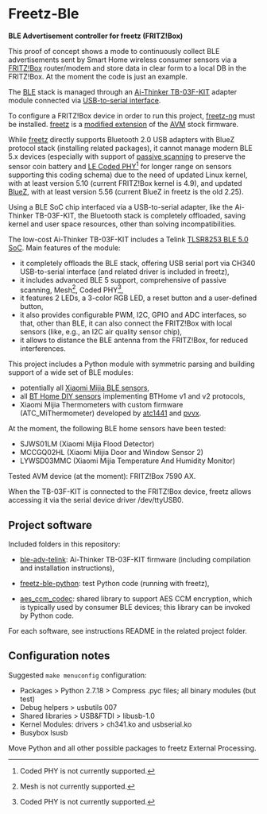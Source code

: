 # Freetz-Ble
__BLE Advertisement controller for freetz (FRITZ!Box)__

This proof of concept shows a mode to continuously collect BLE advertisements sent by Smart Home wireless consumer sensors via a [FRITZ!Box](https://avm.de/) router/modem and store data in clear form to a local DB in the FRITZ!Box. At the moment the code is just an example.

The [BLE](https://wikipedia.org/wiki/Bluetooth_Low_Energy) stack is managed through an [Ai-Thinker TB-03F-KIT](https://docs.ai-thinker.com/_media/tb-03f-kit_specification_en.pdf) adapter module connected via [USB-to-serial interface](https://en.wikipedia.org/wiki/USB-to-serial_adapter).

To configure a FRITZ!Box device in order to run this project, [freetz-ng](https://github.com/Freetz-NG/freetz-ng/) must be installed. [freetz](https://freetz.github.io/wiki/) is a [modified extension](https://de.wikipedia.org/wiki/Fritz!Box#Freetz) of the [AVM](https://en.wikipedia.org/wiki/AVM_GmbH) stock firmware.

While [freetz](https://freetz-ng.github.io/) directly supports Bluetooth 2.0 USB adapters with BlueZ protocol stack (installing related packages), it cannot manage modern BLE 5.x devices (especially with support of [passive scanning](https://www.bluetooth.com/blog/advertising-works-part-1/) to preserve the sensor coin battery and [LE Coded PHY](https://www.bluetooth.com/learn-about-bluetooth/feature-enhancements)[^1] for longer range on sensors supporting this coding schema) due to the need of updated Linux kernel, with at least version 5.10 (current FRITZ!Box kernel is 4.9), and updated [BlueZ](https://www.bluez.org/), with at least version 5.56 (current BlueZ in freetz is the old 2.25).

Using a BLE SoC chip interfaced via a USB-to-serial adapter, like the Ai-Thinker TB-03F-KIT, the Bluetooth stack is completely offloaded, saving kernel and user space resources, other than solving incompatibilities.

The low-cost Ai-Thinker TB-03F-KIT includes a Telink [TLSR8253 BLE 5.0 SoC](https://wiki.telink-semi.cn/doc/ds/PB_TLSR8253-E_Product%20Brief%20for%20Telink%20BLE%20SoC%20TLSR8253.pdf). Main features of the module:

- it completely offloads the BLE stack, offering USB serial port via CH340 USB-to-serial interface (and related driver is included in freetz),
- it includes advanced BLE 5 support, comprehensive of passive scanning, Mesh[^2], Coded PHY[^1],
- it features 2 LEDs, a 3-color RGB LED, a reset button and a user-defined button,
- it also provides configurable PWM, I2C, GPIO and ADC interfaces, so that, other than BLE, it can also connect the FRITZ!Box with local sensors (like, e.g., an I2C air quality sensor chip),
- it allows to distance the BLE antenna from the FRITZ!Box, for reduced interferences.

This project includes a Python module with symmetric parsing and building support of a wide set of BLE modules:

- potentially all [Xiaomi Mijia BLE sensors](https://esphome.io/components/sensor/xiaomi_ble.html),
- all [BT Home DIY sensors](https://bthome.io/) implementing BTHome v1 and v2 protocols,
- Xiaomi Mijia Thermometers with custom firmware (ATC_MiThermometer) developed by [atc1441](https://github.com/atc1441/ATC_MiThermometer) and [pvvx](https://github.com/pvvx/ATC_MiThermometer).

At the moment, the following BLE home sensors have been tested:

- SJWS01LM (Xiaomi Mijia Flood Detector)
- MCCGQ02HL (Xiaomi Mijia Door and Window Sensor 2)
- LYWSD03MMC (Xiaomi Mijia Temperature And Humidity Monitor)

Tested AVM device (at the moment): FRITZ!Box 7590 AX.

When the TB-03F-KIT is connected to the FRITZ!Box device, freetz allows accessing it via the serial device driver /dev/ttyUSB0.

## Project software

Included folders in this repository:

- [ble-adv-telink](ble-adv-telink/README.md): Ai-Thinker TB-03F-KIT firmware (including compilation and installation instructions),

- [freetz-ble-python](freetz-ble-python/README.md): test Python code (running with freetz),

- [aes_ccm_codec](aes_ccm_codec/README.md): shared library to support AES CCM encryption, which is typically used by consumer BLE devices; this library can be invoked by Python code.

For each software, see instructions README in the related project folder.

## Configuration notes

Suggested `make menuconfig` configuration:

- Packages > Python 2.7.18 > Compress .pyc files; all binary modules (but test)
- Debug helpers > usbutils 007
- Shared libraries > USB&FTDI > libusb-1.0
- Kernel Modules: drivers > ch341.ko and usbserial.ko
- Busybox lsusb

Move Python and all other possible packages to freetz External Processing.

[^1]: Coded PHY is not currently supported.
[^2]: Mesh is not currently supported.
